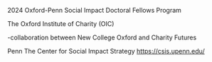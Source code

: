 2024 Oxford-Penn Social Impact Doctoral Fellows Program

The Oxford Institute of Charity (OIC) 

-collaboration between New College Oxford and Charity Futures



Penn
The Center for Social Impact Strategy 
https://csis.upenn.edu/

 
